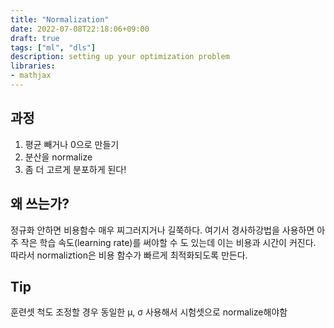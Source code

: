 ```yaml
---
title: "Normalization"
date: 2022-07-08T22:18:06+09:00
draft: true
tags: ["ml", "dls"]
description: setting up your optimization problem
libraries:
- mathjax
---
```

## 과정
1. 평균 빼거나 0으로 만들기
2. 분산을 normalize
3. 좀 더 고르게 분포하게 된다!
## 왜 쓰는가?
정규화 안하면 비용함수 매우 찌그러지거나 길쭉하다. 여기서 경사하강법을 사용하면 아주 작은 학습 속도(learning rate)를 써야할 수 도 있는데 이는 비용과 시간이 커진다.
따라서 normaliztion은 비용 함수가 빠르게 최적화되도록 만든다.
## Tip
훈련셋 척도 조정할 경우 동일한 μ, σ 사용해서 시험셋으로 normalize해야함